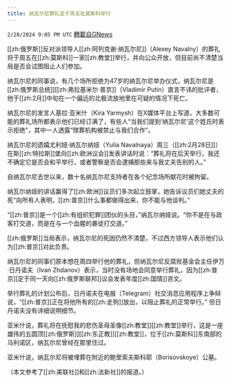 ```yaml
---
title: 纳瓦尔尼葬礼定于周五在莫斯科举行
---
```

`2/28/2024 9:05 PM UTC` [轉載自GNews](https://gnews.org/articles/2350651)

[[zh:俄罗斯]]反对派领导人[[zh:阿列克谢·纳瓦尔尼]]（Alexey Navalny）的葬礼将于周五在[[zh:莫斯科]]一家[[zh:教堂]]举行，并向公众开放，但目前尚不清楚当局是否会试图阻止人们参加。

纳瓦尔尼的同事说，有几个场所拒绝为47岁的纳瓦尔尼举办仪式，纳瓦尔尼是[[zh:俄罗斯总统]][[zh:弗拉基米尔·普京]]（Vladimir Putin）直言不讳的批评者，他于[[zh:2月]]中旬在一个偏远的北极流放地里在可疑的情况下死亡。

纳瓦尔尼的发言人基拉·亚米什（Kira Yarmysh）在X媒体平台上写道，大多数可能的葬礼场所都表示他们已经订满了，有些人“当我们提到‘纳瓦尔尼’这个姓氏时表示拒绝”，其中一人透露“殡葬机构被禁止与我们合作”。

纳瓦尔尼的遗孀尤利娅·纳瓦尔纳娅（Yulia Navalnaya）周三（[[zh:2月28日]]）在斯[[zh:特拉斯]]堡向[[zh:欧洲议会]]发表讲话时说：“葬礼将在后天举行，我还不确定它是否会和平举行，或者警察是否会逮捕那些来与我丈夫告别的人。”

自纳瓦尔尼去世以来，数十名纳瓦尔尼支持者在各个纪念场所献花时被拘留。

纳瓦尔纳娅的讲话赢得了[[zh:欧洲]]议员们多次起立鼓掌，她告诉议员们她丈夫的死“向所有人表明，[[zh:普京]]什么事都做得出来，你不能与他谈判。”

“[[zh:普京]]是一个[[zh:有组织犯罪]]团伙的头目，”纳瓦尔纳娅说。“你不是在与政客打交道，而是在与一个血腥的暴徒打交道。”

[[zh:俄罗斯]]当局表示，纳瓦尔尼的死因仍然不清楚，不过西方领导人表示他们认为[[zh:普京]]对此负责。

纳瓦尔尼的同事们原本想在周四举行他的葬礼，但纳瓦尔尼反腐败基金会主任伊万·日丹诺夫（Ivan Zhdanov）表示，当时没有场地会同意举行葬礼，因为[[zh:普京]]定于同一天向[[zh:俄罗斯联邦]]议会发表年度[[zh:国情]]咨文。

举行葬礼的计划公布后，日丹诺夫在电报（Telegram）社交消息应用程序上争辩说，“[[zh:普京]]正在将他所有的[[zh:走狗]]放出，以阻止葬礼的正常举行。” 但日丹诺夫没有详细说明细节。

亚米什说，葬礼将在抚慰我的悲伤圣母圣像[[zh:教堂]][[zh:教堂]]举行，这是一座雄伟的五圆顶[[zh:俄罗斯]][[zh:东正教]][[zh:教堂]]，位于[[zh:莫斯科]]东南部的马利诺区，纳瓦尔尼曾经在那里住过。

亚米什说，纳瓦尔尼将被埋葬在附近的鲍里索夫斯科耶（Borisovskoye）公墓。

（本文参考了[[zh:美联社]]和[[zh:法新社]]的报道。）
